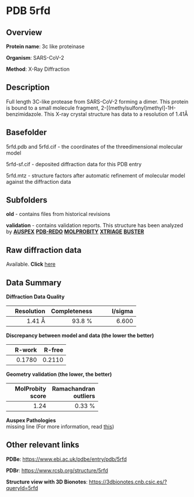 # PDB 5rfd

## Overview

**Protein name**: 3c like proteinase

**Organism**: SARS-CoV-2

**Method**: X-Ray Diffraction

## Description

Full length 3C-like protease from SARS-CoV-2 forming a dimer. This protein is bound to a small molecule fragment, 2-[(methylsulfonyl)methyl]-1H-benzimidazole. This X-ray crystal structure has data to a resolution of 1.41Å

## Basefolder

5rfd.pdb and 5rfd.cif - the coordinates of the threedimensional molecular model

5rfd-sf.cif - deposited diffraction data for this PDB entry

5rfd.mtz - structure factors after automatic refinement of molecular model against the diffraction data

## Subfolders



**old** - contains files from historical revisions

**validation** - contains validation reports. This structure has been analyzed by [**AUSPEX**](https://github.com/thorn-lab/coronavirus_structural_task_force/tree/master/pdb/3c_like_proteinase/SARS-CoV-2/5rfd/validation/auspex) [**PDB-REDO**](https://github.com/thorn-lab/coronavirus_structural_task_force/tree/master/pdb/3c_like_proteinase/SARS-CoV-2/5rfd/validation/pdb-redo) [**MOLPROBITY**](https://github.com/thorn-lab/coronavirus_structural_task_force/tree/master/pdb/3c_like_proteinase/SARS-CoV-2/5rfd/validation/molprobity) [**XTRIAGE**](https://github.com/thorn-lab/coronavirus_structural_task_force/blob/master/pdb/3c_like_proteinase/SARS-CoV-2/5rfd/validation/Xtriage_output.log) [**BUSTER**](https://www.globalphasing.com/buster/wiki/index.cgi?Covid19Pdb5RFD) 



## Raw diffraction data

Available. **Click** [here](https://zenodo.org/record/3731341) 

## Data Summary
**Diffraction Data Quality**

|   | Resolution | Completeness| I/sigma |
|---|-------------:|----------------:|--------------:|
|   |1.41 Å|93.8  %|<img width=50/>6.600|

**Discrepancy between model and data (the lower the better)**

|   | **R-work**| **R-free**   
|---|-------------:|----------------:|           
||  0.1780|  0.2110|

**Geometry validation (the lower, the better)**

|   |**MolProbity<br>score**| **Ramachandran<br>outliers** 
|---|-------------:|----------------:|
||  1.24|  0.33 %|

**Auspex Pathologies**<br> missing line (For more information, read [this](https://github.com/thorn-lab/coronavirus_structural_task_force/blob/master/pdb/3c_like_proteinase/SARS-CoV-2/5rfd/validation/auspex/5rfd_auspex_comments.txt))

 



## Other relevant links 
**PDBe**:  https://www.ebi.ac.uk/pdbe/entry/pdb/5rfd
 
**PDBr**: https://www.rcsb.org/structure/5rfd 

**Structure view with 3D Bionotes**: https://3dbionotes.cnb.csic.es/?queryId=5rfd

